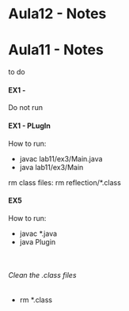 # Aula12 - Notes

# Aula11 - Notes

to do


#### EX1 - 

Do not run
<br>


#### EX1 - PLugIn

How to run: 
- javac lab11/ex3/Main.java 
- java lab11/ex3/Main

rm class files: rm reflection/*.class
<br>

#### EX5 

How to run: 
-  javac *.java
-  java Plugin
<br>

###### Clean the .class files 
-  rm *.class
